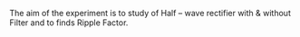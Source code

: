 The aim of the experiment is to study of Half – wave rectifier with & without Filter and to finds Ripple Factor.
